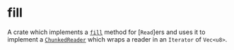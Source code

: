 # fill

A crate which implements a [`fill`](Fill::fill) method for [`Read`]ers and uses it to implement a
[`ChunkedReader`](ChunkedReader) which wraps a reader in an `Iterator` of `Vec<u8>`.
